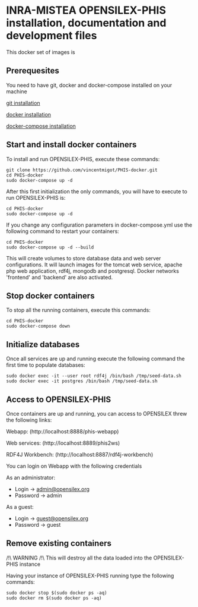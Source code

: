 # INRA-MISTEA OPENSILEX-PHIS installation, documentation and development files

This docker set of images is 

## Prerequesites

You need to have git, docker and docker-compose installed on your machine

[git installation](https://git-scm.com/book/en/v2/Getting-Started-Installing-Git)

[docker installation](https://docs.docker.com/install/linux/docker-ce/ubuntu/)

[docker-compose installation](https://docs.docker.com/compose/install/)

## Start and install docker containers
 
To install and run OPENSILEX-PHIS, execute these commands:

```{bash}
git clone https://github.com/vincentmigot/PHIS-docker.git
cd PHIS-docker
sudo docker-compose up -d
```

After this first initialization the only commands, you will have to execute to run OPENSILEX-PHIS is:

```{bash}
cd PHIS-docker
sudo docker-compose up -d
```

If you change any configuration parameters in docker-compose.yml use the following command to restart your containers:

```{bash}
cd PHIS-docker
sudo docker-compose up -d --build
```

This will create volumes to store database data and web server configurations. 
It will launch images for the tomcat web service, apache php web application, rdf4j, mongodb and postgresql. 
Docker networks 'frontend' and 'backend' are also activated. 

## Stop docker containers

To stop all the running containers, execute this commands:

```{bash}
cd PHIS-docker
sudo docker-compose down
```

## Initialize databases

Once all services are up and running execute the following command the first time to populate databases:

```
sudo docker exec -it --user root rdf4j /bin/bash /tmp/seed-data.sh
sudo docker exec -it postgres /bin/bash /tmp/seed-data.sh
```

## Access to OPENSILEX-PHIS

Once containers are up and running, you can access to OPENSILEX threw the following links:


Webapp: (http://localhost:8888/phis-webapp)

Web services: (http://localhost:8889/phis2ws)

RDF4J Workbench: (http://localhost:8887/rdf4j-workbench)

You can login on Webapp with the following credentials

As an administrator:
- Login -> admin@opensilex.org
- Password -> admin

As a guest:
- Login -> guest@opensilex.org
- Password -> guest

## Remove existing containers

/!\ WARNING /!\ This will destroy all the data loaded into the OPENSILEX-PHIS instance

Having your instance of OPENSILEX-PHIS running type the following commands:

```{bash}
sudo docker stop $(sudo docker ps -aq)
sudo docker rm $(sudo docker ps -aq)
```



